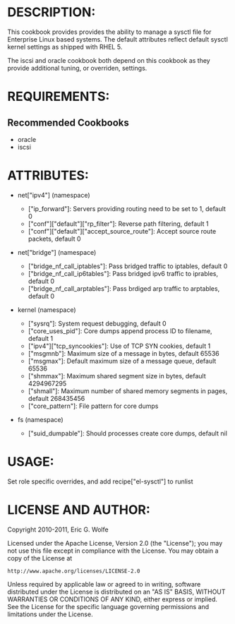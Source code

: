 DESCRIPTION:
===========

  This cookbook provides provides the ability to manage a sysctl file for
Enterprise Linux based systems.  The default attributes reflect default
sysctl kernel settings as shipped with RHEL 5.

  The iscsi and oracle cookbook both depend on this cookbook as they provide
additional tuning, or overriden, settings.

REQUIREMENTS:
=============

Recommended Cookbooks
------------------
  * oracle
  * iscsi

ATTRIBUTES:
===========

  * net["ipv4"] (namespace)
    - ["ip_forward"]: Servers providing routing need to be set to 1, default 0 
    - ["conf"]["default"]["rp_filter"]: Reverse path filtering, default 1
    - ["conf"]["default"]["accept_source_route"]: Accept source route packets, default 0

  * net["bridge"] (namespace)
    - ["bridge_nf_call_iptables"]: Pass bridged traffic to iptables, default 0
    - ["bridge_nf_call_ip6tables"]: Pass bridged ipv6 traffic to iprables, default 0
    - ["bridge_nf_call_arptables"]: Pass brdiged arp traffic to arptables, default 0

  * kernel (namespace)
    - ["sysrq"]: System request debugging, default 0
    - ["core_uses_pid"]: Core dumps append process ID to filename, default 1
    - ["ipv4"]["tcp_syncookies"]: Use of TCP SYN cookies, default 1
    - ["msgmnb"]: Maximum size of a message in bytes, default 65536
    - ["msgmax"]: Default maximum size of a message queue, default 65536
    - ["shmmax"]: Maximum shared segment size in bytes, default 4294967295
    - ["shmall"]: Maximum number of shared memory segments in pages, default 268435456
    - ["core_pattern"]: File pattern for core dumps

  * fs (namespace)
    - ["suid_dumpable"]: Should processes create core dumps, default nil

USAGE:
======

  Set role specific overrides, and add recipe["el-sysctl"] to runlist

LICENSE AND AUTHOR:
===================

Copyright 2010-2011, Eric G. Wolfe

Licensed under the Apache License, Version 2.0 (the "License");
you may not use this file except in compliance with the License.
You may obtain a copy of the License at

    http://www.apache.org/licenses/LICENSE-2.0

Unless required by applicable law or agreed to in writing, software
distributed under the License is distributed on an "AS IS" BASIS,
WITHOUT WARRANTIES OR CONDITIONS OF ANY KIND, either express or implied.
See the License for the specific language governing permissions and
limitations under the License.

